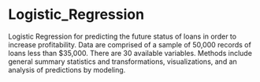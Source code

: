 # Logistic_Regression
Logistic Regression for predicting the future status of loans in order to increase profitability. Data are comprised of a sample of 50,000 records of loans less than $35,000. There are 30 available variables. Methods include general summary statistics and transformations, visualizations, and an analysis of predictions by modeling.
